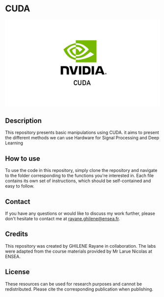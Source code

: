 # CUDA


![cuda](https://github.com/rayaneghilene/CUDA/blob/main/Cuda.png)



## Description
This repository presents basic manipulations using CUDA. it aims to present the different methods we can use Hardware for Signal Processing and Deep Learning


## How to use
To use the code in this repository, simply clone the repository and navigate to the folder corresponding to the functions you're interested in. Each file contains its own set of instructions, which should be self-contained and easy to follow.


## Contact
If you have any questions or would like to discuss my work further, please don't hesitate to contact me at rayane.ghilene@ensea.fr.


## Credits
This repository was created by GHILENE Rayane in collaboration. The labs were adapted from the course materials provided by Mr Larue Nicolas at ENSEA.


## License
These resources can be used for research purposes and cannot be redistributed. Please cite the corresponding publication when publishing.
